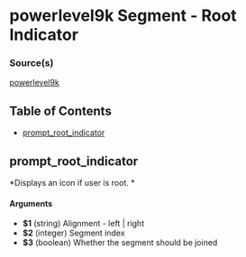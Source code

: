 # powerlevel9k Segment - Root Indicator


### Source(s)

[powerlevel9k](https://github.com/bhilburn/powerlevel9k)

## Table of Contents

- [prompt_root_indicator](#prompt_root_indicator)

## prompt_root_indicator
*Displays an icon if user is root. *

#### Arguments

- **$1** (string) Alignment - left | right
- **$2** (integer) Segment index
- **$3** (boolean) Whether the segment should be joined


